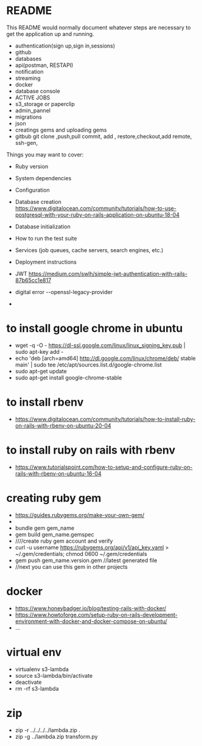 # README

This README would normally document whatever steps are necessary to get the
application up and running.
* authentication(sign up,sign in,sessions)
* github
* databases
* api(postman, RESTAPI)
* notification
* streaming 
* docker
* database console
* ACTIVE JOBS
* s3_storage or paperclip
* admin_pannel
* migrations
* json
* creatings gems and uploading gems
* gitbub git clone ,push,pull commit, add , restore,checkout,add remote, ssh-gen,

Things you may want to cover:

* Ruby version

* System dependencies

* Configuration

* Database creation
https://www.digitalocean.com/community/tutorials/how-to-use-postgresql-with-your-ruby-on-rails-application-on-ubuntu-18-04

* Database initialization

* How to run the test suite

* Services (job queues, cache servers, search engines, etc.)

* Deployment instructions

* JWT https://medium.com/swlh/simple-jwt-authentication-with-rails-87b65cc1e817
* digital error --openssl-legacy-provider
* 
# to install google chrome in ubuntu
* wget -q -O - https://dl-ssl.google.com/linux/linux_signing_key.pub | sudo apt-key add -
* echo 'deb [arch=amd64] http://dl.google.com/linux/chrome/deb/ stable main' | sudo tee /etc/apt/sources.list.d/google-chrome.list
* sudo apt-get update
* sudo apt-get install google-chrome-stable
# to install rbenv 
* https://www.digitalocean.com/community/tutorials/how-to-install-ruby-on-rails-with-rbenv-on-ubuntu-20-04
# to install ruby on rails with rbenv
* https://www.tutorialspoint.com/how-to-setup-and-configure-ruby-on-rails-with-rbenv-on-ubuntu-16-04
# creating ruby gem
* https://guides.rubygems.org/make-your-own-gem/
* 
* bundle gem gem_name
* gem build gem_name.gemspec
* ////create ruby gem account and verify
* curl -u username  https://rubygems.org/api/v1/api_key.yaml > ~/.gem/credentials; chmod 0600 ~/.gem/credentials
* gem push gem_name.version.gem //latest generated file
* //next you can use this gem in other projects
# docker
* https://www.honeybadger.io/blog/testing-rails-with-docker/
* https://www.howtoforge.com/setup-ruby-on-rails-development-environment-with-docker-and-docker-compose-on-ubuntu/
* ...
# virtual env
* virtualenv s3-lambda
* source s3-lambda/bin/activate
* deactivate
* rm -rf s3-lambda
# zip
* zip -r ../../../../lambda.zip .
* zip -g ../lambda.zip transform.py

